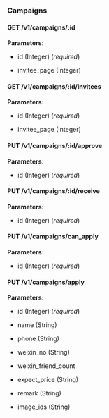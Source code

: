 ### Campaigns



#### GET /v1/campaigns/:id

 

**Parameters:** 


 - id (Integer) (*required*)

 - invitee\_page (Integer)



#### GET /v1/campaigns/:id/invitees

 

**Parameters:** 


 - id (Integer) (*required*)

 - invitee\_page (Integer)



#### PUT /v1/campaigns/:id/approve

 

**Parameters:** 


 - id (Integer) (*required*)



#### PUT /v1/campaigns/:id/receive

 

**Parameters:** 


 - id (Integer) (*required*)



#### PUT /v1/campaigns/can\_apply

 

**Parameters:** 


 - id (Integer) (*required*)



#### PUT /v1/campaigns/apply

 

**Parameters:** 


 - id (Integer) (*required*)

 - name (String)

 - phone (String)

 - weixin\_no (String)

 - weixin\_friend\_count

 - expect\_price (String)

 - remark (String)

 - image\_ids (String)




